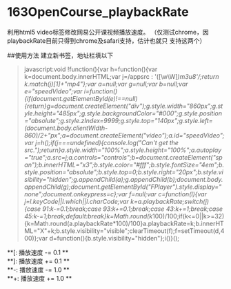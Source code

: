 ﻿# 163OpenCourse_playbackRate
利用html5 video标签修改网易公开课视频播放速度。
（仅测试chrome，因playbackRate目前只得到chrome及safari支持，估计也就只
支持这两个）

##使用方法
建立新书签，地址栏填以下 <br/>
>javascript:void !function(){var h=function(){var k=document.body.innerHTML;var j=/appsrc : '([\w\W]*)m3u8'/;return k.match(j)[1]+"mp4"};var a=null;var g=null;var b=null;var e="speedVideo";var i=function(){if(document.getElementById(e)!==null){return}g=document.createElement("div");g.style.width="860px";g.style.height="485px";g.style.backgroundColor="#000";g.style.position="absolute";g.style.zIndex=9999;g.style.top="140px";g.style.left=(document.body.clientWidth-860)/2+"px";a=document.createElement("video");a.id="speedVideo";var j=h();if(j===undefined){console.log("Can't get the src.");return}a.style.width="100%";a.style.height="100%";a.autoplay="true";a.src=j;a.controls="controls";b=document.createElement("span");b.innerHTML="x3";b.style.color="#fff";b.style.fontSize="4em";b.style.position="absolute";b.style.top=0;b.style.right="20px";b.style.visibility="hidden";g.appendChild(a);g.appendChild(b);document.body.appendChild(g);document.getElementById("FPlayer").style.display="none";document.onkeypress=c};var f=null;var c=function(l){var j=l.keyCode||l.which||l.charCode;var k=a.playbackRate;switch(j){case 91:k-=0.1;break;case 93:k+=0.1;break;case 43:k+=1;break;case 45:k-=1;break;default:break}k=Math.round(k*100)/100;if(k<=0||k>=32){k=Math.round(a.playbackRate*100)/100}a.playbackRate=k;b.innerHTML="X"+k;b.style.visibility="visible";clearTimeout(f);f=setTimeout(d,400)};var d=function(){b.style.visibility="hidden"};i()}();


**[: 播放速度 -= 0.1 **<br/>
**]: 播放速度 += 0.1 **<br/>
**-: 播放速度 -= 1.0 **<br/>
**+: 播放速度 += 1.0 **<br/>
